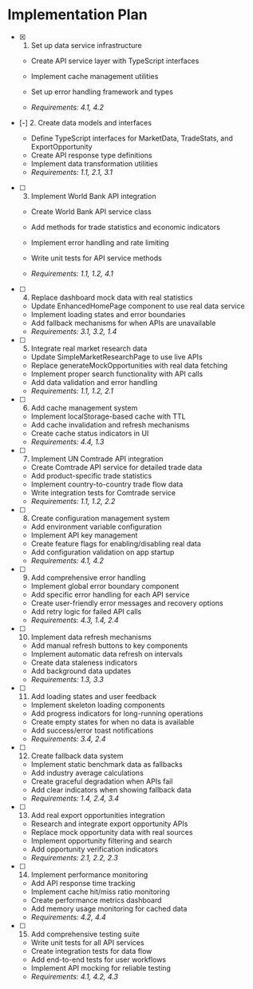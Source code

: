 # Implementation Plan

- [x] 1. Set up data service infrastructure



  - Create API service layer with TypeScript interfaces
  - Implement cache management utilities
  - Set up error handling framework and types



  - _Requirements: 4.1, 4.2_

- [-] 2. Create data models and interfaces




  - Define TypeScript interfaces for MarketData, TradeStats, and ExportOpportunity
  - Create API response type definitions
  - Implement data transformation utilities
  - _Requirements: 1.1, 2.1, 3.1_




- [ ] 3. Implement World Bank API integration
  - Create World Bank API service class



  - Add methods for trade statistics and economic indicators
  - Implement error handling and rate limiting
  - Write unit tests for API service methods
  - _Requirements: 1.1, 1.2, 4.1_

- [ ] 4. Replace dashboard mock data with real statistics
  - Update EnhancedHomePage component to use real data service
  - Implement loading states and error boundaries
  - Add fallback mechanisms for when APIs are unavailable
  - _Requirements: 3.1, 3.2, 1.4_

- [ ] 5. Integrate real market research data
  - Update SimpleMarketResearchPage to use live APIs
  - Replace generateMockOpportunities with real data fetching
  - Implement proper search functionality with API calls
  - Add data validation and error handling
  - _Requirements: 1.1, 1.2, 2.1_

- [ ] 6. Add cache management system
  - Implement localStorage-based cache with TTL
  - Add cache invalidation and refresh mechanisms
  - Create cache status indicators in UI
  - _Requirements: 4.4, 1.3_

- [ ] 7. Implement UN Comtrade API integration
  - Create Comtrade API service for detailed trade data
  - Add product-specific trade statistics
  - Implement country-to-country trade flow data
  - Write integration tests for Comtrade service
  - _Requirements: 1.1, 1.2, 2.2_

- [ ] 8. Create configuration management system
  - Add environment variable configuration
  - Implement API key management
  - Create feature flags for enabling/disabling real data
  - Add configuration validation on app startup
  - _Requirements: 4.1, 4.2_

- [ ] 9. Add comprehensive error handling
  - Implement global error boundary component
  - Add specific error handling for each API service
  - Create user-friendly error messages and recovery options
  - Add retry logic for failed API calls
  - _Requirements: 4.3, 1.4, 2.4_

- [ ] 10. Implement data refresh mechanisms
  - Add manual refresh buttons to key components
  - Implement automatic data refresh on intervals
  - Create data staleness indicators
  - Add background data updates
  - _Requirements: 1.3, 3.3_

- [ ] 11. Add loading states and user feedback
  - Implement skeleton loading components
  - Add progress indicators for long-running operations
  - Create empty states for when no data is available
  - Add success/error toast notifications
  - _Requirements: 3.4, 2.4_

- [ ] 12. Create fallback data system
  - Implement static benchmark data as fallbacks
  - Add industry average calculations
  - Create graceful degradation when APIs fail
  - Add clear indicators when showing fallback data
  - _Requirements: 1.4, 2.4, 3.4_

- [ ] 13. Add real export opportunities integration
  - Research and integrate export opportunity APIs
  - Replace mock opportunity data with real sources
  - Implement opportunity filtering and search
  - Add opportunity verification indicators
  - _Requirements: 2.1, 2.2, 2.3_

- [ ] 14. Implement performance monitoring
  - Add API response time tracking
  - Implement cache hit/miss ratio monitoring
  - Create performance metrics dashboard
  - Add memory usage monitoring for cached data
  - _Requirements: 4.2, 4.4_

- [ ] 15. Add comprehensive testing suite
  - Write unit tests for all API services
  - Create integration tests for data flow
  - Add end-to-end tests for user workflows
  - Implement API mocking for reliable testing
  - _Requirements: 4.1, 4.2, 4.3_